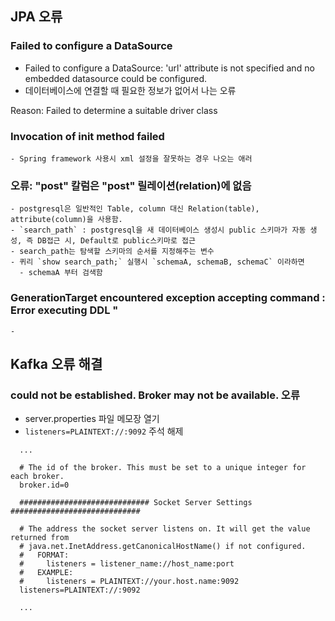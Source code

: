 ## JPA 오류
  ### Failed to configure a DataSource 
  - Failed to configure a DataSource: 'url' attribute is not specified and no embedded datasource could be configured.
  - 데이터베이스에 연결할 때 필요한 정보가 없어서 나는 오류

Reason: Failed to determine a suitable driver class
  ### Invocation of init method failed
    - Spring framework 사용시 xml 설정을 잘못하는 경우 나오는 애러
  ### 오류: "post" 칼럼은 "post" 릴레이션(relation)에 없음
    - postgresql은 일반적인 Table, column 대신 Relation(table), attribute(column)을 사용함.
    - `search_path` : postgresql을 새 데이터베이스 생성시 public 스키마가 자동 생성, 즉 DB접근 시, Default로 public스키마로 접근
    - search_path는 탐색할 스키마의 순서를 지정해주는 변수
    - 퀴리 `show search_path;` 실행시 `schemaA, schemaB, schemaC` 이라하면
      - schemaA 부터 검색함
  ### GenerationTarget encountered exception accepting command : Error executing DDL "
    - 
## Kafka 오류 해결

### could not be established. Broker may not be available. 오류

- server.properties 파일 메모장 열기
- `listeners=PLAINTEXT://:9092` 주석 해제

```
  ...

  # The id of the broker. This must be set to a unique integer for each broker.
  broker.id=0

  ############################# Socket Server Settings #############################

  # The address the socket server listens on. It will get the value returned from 
  # java.net.InetAddress.getCanonicalHostName() if not configured.
  #   FORMAT:
  #     listeners = listener_name://host_name:port
  #   EXAMPLE:
  #     listeners = PLAINTEXT://your.host.name:9092
  listeners=PLAINTEXT://:9092
  
  ...
```
